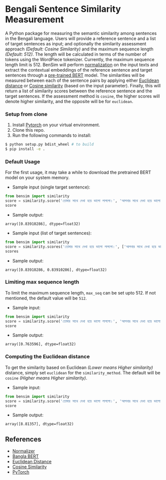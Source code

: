 # Bengali Sentence Similarity Measurement

A Python package for measuring the semantic similarity among sentences in the Bengali language. Users will provide a reference sentence and a list of target sentences as input; and optionally the similarity assessment approach _(Default: Cosine Similarity)_ and the maximum sequence length _(Default: 512)_. The length will be calculated in terms of the number of tokens using the WordPiece tokenizer. Currently, the maximum sequence length limit is 512. BenSim will perform [normalization](https://github.com/csebuetnlp/normalizer) on the input texts and extract the contextual embeddings of the reference sentence and target sentences through a [pre-trained BERT](https://github.com/sagorbrur/bangla-bert) model. The similarities will be measured between each of the sentence pairs by applying either [Euclidean distance](https://en.wikipedia.org/wiki/Euclidean_distance) or [Cosine similarity](https://en.wikipedia.org/wiki/Cosine_similarity) (based on the input parameter). Finally, this will return a list of similarity scores between the reference sentence and the target sentences. If the assessment method is `cosine`, the higher scores will denote higher similarity, and the opposite will be for `euclidean`.

### Setup from clone
1. Install [Pytorch](https://pytorch.org/get-started/locally/) on your virtual environment.
2. Clone this repo.
3. Run the following commands to install:
```bash
$ python setup.py bdist_wheel # to build
$ pip install -e .
```

<!-- ## Developing Bangla BERT Similarity

To install Bangla BERT Similarity, along with the tools you need to develop and run tests, run the following in your virtual environment:

```bash
$ python setup.py bdist_wheel # to build
$ pip install -e .[dev]
``` -->

### Default Usage
For the first usage, it may take a while to download the pretrained BERT model on your system memory.
* Sample input (single target sentence):
```python
from bensim import similarity
score = similarity.score('তোমার সাথে দেখা হয়ে ভালো লাগলো।', 'আপনার সাথে দেখা হয়ে ভালো লাগলো।')
score
```
* Sample output:
```
array([0.83910286], dtype=float32)
```
* Sample input (list of target sentences):
```python
from bensim import similarity
score = similarity.scores('তোমার সাথে দেখা হয়ে ভালো লাগলো।', ['আপনার সাথে দেখা হয়ে ভালো লাগলো।', 'আপনার সাথে দেখা হয়ে ভালো লাগলো।'])
scores
```
* Sample output:
```
array([0.83910286, 0.83910286], dtype=float32)
```

### Limiting max sequence length
To limit the maximum sequence length, `max_seq` can be set upto 512. If not mentioned, the default value will be `512`.
* Sample input:
```python
from bensim import similarity
score = similarity.score('তোমার সাথে দেখা হয়ে ভালো লাগলো।', 'আপনার সাথে দেখা হয়ে ভালো লাগলো।' ,  max_seq = 10)
score
```
* Sample output:
```
array([0.763596], dtype=float32)
```

### Computing the Euclidean distance
To get the similarity based on Euclidean _(Lower means Higher similarity)_ distance, simply set `euclidean` for the `similarity_method`. The default will be `cosine` _(Higher means Higher similarity)_.
* Sample input:
```python
from bensim import similarity
score = similarity.score('তোমার সাথে দেখা হয়ে ভালো লাগলো।', 'আপনার সাথে দেখা হয়ে ভালো লাগলো।' ,  similarity_method = 'euclidean')
score
```
* Sample output:
```
array([8.81357], dtype=float32)
```

## References
* [Normalizer](https://github.com/csebuetnlp/normalizer)
* [Bangla BERT](https://github.com/sagorbrur/bangla-bert)
* [Euclidean Distance](https://en.wikipedia.org/wiki/Euclidean_distance)
* [Cosine Similarity](https://en.wikipedia.org/wiki/Cosine_similarity)
* [PyTorch](https://pytorch.org/get-started/locally/)
